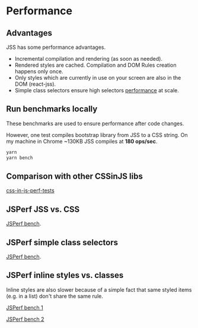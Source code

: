 # Performance

## Advantages

JSS has some performance advantages.

- Incremental compilation and rendering (as soon as needed).
- Rendered styles are cached. Compilation and DOM Rules creation happens only once.
- Only styles which are currently in use on your screen are also in the DOM (react-jss).
- Simple class selectors ensure high selectors [performance](#jsperf-simple-class-selectors) at scale.

## Run benchmarks locally

These benchmarks are used to ensure performance after code changes.

However, one test compiles bootstrap library from JSS to a CSS string. On my machine in Chrome ~130KB JSS compiles at **180 ops/sec**.

```bash
yarn
yarn bench
```

## Comparison with other CSSinJS libs

[css-in-js-perf-tests](https://github.com/rtsao/css-in-js-perf-tests)

## JSPerf JSS vs. CSS

[JSPerf bench](http://jsperf.com/jss-vs-css/3).

## JSPerf simple class selectors

[JSPerf bench](http://jsperf.com/css-selectors-amount-influences-dom-performance/3).

## JSPerf inline styles vs. classes

Inline styles are also slower because of a simple fact that same styled items (e.g. in a list) don't share the same rule.

[JSPerf bench 1](http://jsperf.com/classes-vs-inline-styles/4)

[JSPerf bench 2](http://jsperf.com/class-vs-inline-styles/2)
